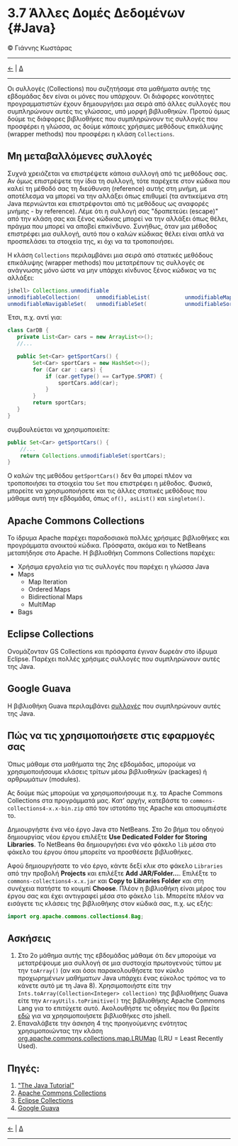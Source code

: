 # 3.7 Άλλες Δομές Δεδομένων {#Java} 
© Γιάννης Κωστάρας

---

[<-](../3.6-Maps/README.md) | [Δ](../../README.md) 
 
---

Οι συλλογές (Collections) που συζητήσαμε στα μαθήματα αυτής της εβδομάδας δεν είναι οι μόνες που υπάρχουν. Οι διάφορες κοινότητες προγραμματιστών έχουν δημιουργήσει μια σειρά από άλλες συλλογές που συμπληρώνουν αυτές τις γλώσσας, υπό μορφή βιβλιοθηκών. Προτού όμως δούμε τις διάφορες βιβλιοθήκες που συμπληρώνουν τις συλλογές που προσφέρει η γλώσσα, ας δούμε κάποιες χρήσιμες μεθόδους επικάλυψης (wrapper methods) που προσφέρει η κλάση ```Collections```.

## Μη μεταβαλλόμενες συλλογές
Συχνά χρειάζεται να επιστρέψετε κάποια συλλογή από τις μεθόδους σας. Αν όμως επιστρέψετε την ίδια τη συλλογή, τότε παρέχετε στον κώδικα που καλεί τη μέθοδό σας τη διεύθυνση (reference) αυτής στη μνήμη, με αποτέλεσμα να μπορεί να την αλλάξει όπως επιθυμεί (τα αντικείμενα στη Java περνιώνται και επιστρέφονται από τις μεθόδους ως αναφορές μνήμης - by reference). Λέμε ότι η συλλογή σας "δραπετεύει (escape)" από την κλάση σας και ξένος κώδικας μπορεί να την αλλάξει όπως θέλει, πράγμα που μπορεί να αποβεί επικίνδυνο. Συνήθως, όταν μια μέθοδος επιστρέφει μια συλλογή, αυτό που ο καλών κώδικας θέλει είναι απλά να προσπελάσει τα στοιχεία της, κι όχι να τα τροποποιήσει. 

Η κλάση ```Collections``` περιλαμβάνει μια σειρά από στατικές μεθόδους επικάλυψης (wrapper methods) που μετατρέπουν τις συλλογές σε ανάγνωσης μόνο ώστε να μην υπάρχει κίνδυνος ξένος κώδικας να τις αλλάξει:

```java
jshell> Collections.unmodifiable
unmodifiableCollection(     unmodifiableList(           unmodifiableMap(            unmodifiableNavigableMap(   
unmodifiableNavigableSet(   unmodifiableSet(            unmodifiableSortedMap(      unmodifiableSortedSet(    
``` 

Έτσι, π.χ. αντί για:

```java
class CarDB {
   private List<Car> cars = new ArrayList<>();
   //...

   public Set<Car> getSportCars() {
   		Set<Car> sportCars = new HashSet<>();
		for (Car car : cars) {
			if (car.getType() == CarType.SPORT) {
				sportCars.add(car);
			}
		}
   	 	return sportCars;
   }
}
```
συμβουλεύεται να χρησιμοποιείτε:

```java
public Set<Car> getSportCars() {
	//...
	return Collections.unmodifiableSet(sportCars);
}
```
Ο καλών της μεθόδου ```getSportCars()``` δεν θα μπορεί πλέον να τροποποιήσει τα στοιχεία του ```Set``` που επιστρέφει η μέθοδος. Φυσικά, μπορείτε να χρησιμοποιήσετε και τις άλλες στατικές μεθόδους που μάθαμε αυτή την εβδομάδα, όπως ```of(), asList()``` και ```singleton()```.

## Apache Commons Collections
Το ίδρυμα Apache παρέχει παραδοσιακά πολλές χρήσιμες βιβλιοθήκες και προγράμματα ανοικτού κώδικα. Πρόσφατα, ακόμα και το NetBeans μεταπήδησε στο Apache. Η βιβλιοθήκη Commons Collections παρέχει:

* Χρήσιμα εργαλεία για τις συλλογές που παρέχει η γλώσσα Java
* Maps
   * Map Iteration
   * Ordered Maps
   * Bidirectional Maps
   * MultiMap
* Bags 

## Eclipse Collections
Ονομάζονταν GS Collections και πρόσφατα έγιναν δωρεάν στο ίδρυμα Eclipse. Παρέχει πολλές χρήσιμες συλλογές που συμπληρώνουν αυτές της Java.

## Google Guava
Η βιβλιοθήκη Guava περιλαμβάνει [συλλογές](https://github.com/google/guava/wiki/CollectionUtilitiesExplained) που συμπληρώνουν αυτές της Java.

## Πώς να τις χρησιμοποιήσετε στις εφαρμογές σας
Όπως μάθαμε στα μαθήματα της 2ης εβδομάδας, μπορούμε να χρησιμοποιήσουμε κλάσεις τρίτων μέσω βιβλιοθηκών (packages) ή αρθρωμάτων (modules).

Ας δούμε πώς μπορούμε να χρησιμοποιήσουμε π.χ. τα Apache Commons Collections στα προγράμματά μας. Κατ' αρχήν, κατεβάστε το ```commons-collections4-x.x-bin.zip``` από τον ιστοτόπο της Apache και αποσυμπιέστε το.

Δημιουργήστε ένα νέο έργο Java στο NetBeans. Στο 2ο βήμα του οδηγού δημιουργίας νέου έργου επιλέξτε **Use Dedicated Folder for Storing Libraries**. Το NetBeans θα δημιουργήσει ένα νέο φάκελο ```lib``` μέσα στο φάκελο του έργου όπου μπορείτε να προσθέσετε βιβλιοθήκες. 

Αφού δημιουργήσατε το νέο έργο, κάντε δεξί κλικ στο φάκελο ```Libraries``` από την προβολή **Projects** και επιλέξτε **Add JAR/Folder...**. Επιλέξτε το ```commons-collections4-x.x.jar``` και **Copy to Libraries Folder** και στη συνέχεια πατήστε το κουμπί **Choose**. Πλέον η βιβλιοθήκη είναι μέρος του έργου σας και έχει αντιγραφεί μέσα στο φάκελο ```lib```. Μπορείτε πλέον να εισάγετε τις κλάσεις της βιβλιοθήκης στον κώδικά σας, π.χ. ως εξής:
```java
import org.apache.commons.collections4.Bag;
```
## Ασκήσεις
1. Στο 2ο μάθημα αυτής της εβδομάδας μάθαμε ότι δεν μπορούμε να μετατρέψουμε μια συλλογή σε μια συστοιχία πρωτογενούς τύπου με την ```toArray()``` (αν και όσοι παρακολουθήσετε τον κύκλο προχωρημένων μαθήματων Java υπάρχει ένας εύκολος τρόπος να το κάνετε αυτό με τη Java 8). Χρησιμοποιήστε είτε την ```Ints.toArray(Collection<Integer> collection)``` της βιβλιοθήκης Guava είτε την ```ArrayUtils.toPrimitive()``` της βιβλιοθήκης Apache Commons Lang για το επιτύχετε αυτό. 
	Ακολουθήστε τις οδηγίες που θα βρείτε [εδώ](https://stackoverflow.com/questions/43111018/how-to-import-external-libraries-in-jshell-java-9) για να χρησιμοποιήσετε βιβλιοθήκες στο jshell.
2. Επαναλάβετε την άσκηση 4 της προηγούμενης ενότητας χρησιμοποιώντας την κλάση [org.apache.commons.collections.map.LRUMap](https://commons.apache.org/proper/commons-collections/apidocs/org/apache/commons/collections4/map/LRUMap.html) (LRU = Least Recently Used). 

## Πηγές:
1. ["The Java Tutorial"](https://docs.oracle.com/javase/tutorial/)
1. [Apache Commons Collections](http://commons.apache.org/proper/commons-collections/)
1. [Eclipse Collections](https://www.eclipse.org/collections/)
1. [Google Guava](https://github.com/google/guava)

---

[<-](../3.5-Queues/README.md) | [Δ](../../README.md) 

---